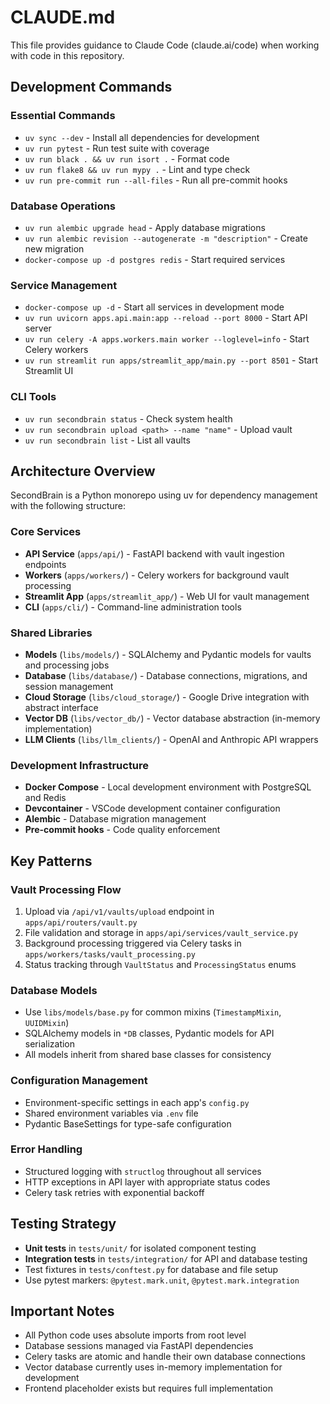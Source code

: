 # CLAUDE.md

This file provides guidance to Claude Code (claude.ai/code) when working with code in this repository.

## Development Commands

### Essential Commands
- `uv sync --dev` - Install all dependencies for development
- `uv run pytest` - Run test suite with coverage
- `uv run black . && uv run isort .` - Format code
- `uv run flake8 && uv run mypy .` - Lint and type check
- `uv run pre-commit run --all-files` - Run all pre-commit hooks

### Database Operations
- `uv run alembic upgrade head` - Apply database migrations
- `uv run alembic revision --autogenerate -m "description"` - Create new migration
- `docker-compose up -d postgres redis` - Start required services

### Service Management
- `docker-compose up -d` - Start all services in development mode
- `uv run uvicorn apps.api.main:app --reload --port 8000` - Start API server
- `uv run celery -A apps.workers.main worker --loglevel=info` - Start Celery workers
- `uv run streamlit run apps/streamlit_app/main.py --port 8501` - Start Streamlit UI

### CLI Tools
- `uv run secondbrain status` - Check system health
- `uv run secondbrain upload <path> --name "name"` - Upload vault
- `uv run secondbrain list` - List all vaults

## Architecture Overview

SecondBrain is a Python monorepo using uv for dependency management with the following structure:

### Core Services
- **API Service** (`apps/api/`) - FastAPI backend with vault ingestion endpoints
- **Workers** (`apps/workers/`) - Celery workers for background vault processing
- **Streamlit App** (`apps/streamlit_app/`) - Web UI for vault management
- **CLI** (`apps/cli/`) - Command-line administration tools

### Shared Libraries
- **Models** (`libs/models/`) - SQLAlchemy and Pydantic models for vaults and processing jobs
- **Database** (`libs/database/`) - Database connections, migrations, and session management
- **Cloud Storage** (`libs/cloud_storage/`) - Google Drive integration with abstract interface
- **Vector DB** (`libs/vector_db/`) - Vector database abstraction (in-memory implementation)
- **LLM Clients** (`libs/llm_clients/`) - OpenAI and Anthropic API wrappers

### Development Infrastructure
- **Docker Compose** - Local development environment with PostgreSQL and Redis
- **Devcontainer** - VSCode development container configuration
- **Alembic** - Database migration management
- **Pre-commit hooks** - Code quality enforcement

## Key Patterns

### Vault Processing Flow
1. Upload via `/api/v1/vaults/upload` endpoint in `apps/api/routers/vault.py`
2. File validation and storage in `apps/api/services/vault_service.py`
3. Background processing triggered via Celery tasks in `apps/workers/tasks/vault_processing.py`
4. Status tracking through `VaultStatus` and `ProcessingStatus` enums

### Database Models
- Use `libs/models/base.py` for common mixins (`TimestampMixin`, `UUIDMixin`)
- SQLAlchemy models in `*DB` classes, Pydantic models for API serialization
- All models inherit from shared base classes for consistency

### Configuration Management
- Environment-specific settings in each app's `config.py`
- Shared environment variables via `.env` file
- Pydantic BaseSettings for type-safe configuration

### Error Handling
- Structured logging with `structlog` throughout all services
- HTTP exceptions in API layer with appropriate status codes
- Celery task retries with exponential backoff

## Testing Strategy

- **Unit tests** in `tests/unit/` for isolated component testing
- **Integration tests** in `tests/integration/` for API and database testing
- Test fixtures in `tests/conftest.py` for database and file setup
- Use pytest markers: `@pytest.mark.unit`, `@pytest.mark.integration`

## Important Notes

- All Python code uses absolute imports from root level
- Database sessions managed via FastAPI dependencies
- Celery tasks are atomic and handle their own database connections
- Vector database currently uses in-memory implementation for development
- Frontend placeholder exists but requires full implementation